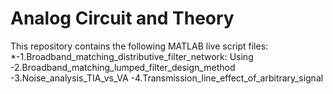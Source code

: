 # Analog Circuit and Theory

This repository contains the following MATLAB live script files:
*-1.Broadband_matching_distributive_filter_network:
  Using 
-2.Broadband_matching_lumped_filter_design_method
-3.Noise_analysis_TIA_vs_VA 
-4.Transmission_line_effect_of_arbitrary_signal
